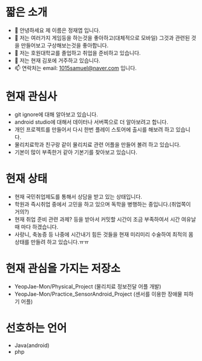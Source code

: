 # 짧은 소개
- 👋 안녕하세요 제 이름은 정재엽 입니다.
- 👀 저는 여러가지 게임등을 하는것을 좋아하고(대체적으로 모바일) 그것과 관련된 것을 만들어보고 구상해보는것을 좋아합니다.
- 🌱 저는 호원대학교를 졸업하고 취업을 준비하고 있습니다.
- 💞️ 저는 현재 김포에 거주하고 있습니다.
- 📫 연락처는 email: 1015samuel@naver.com 입니다.

# 현재 관심사
* git ignore에 대해 알아보고 있습니다.
* android studio에 대해서 데이터나 서버쪽으로 더 알아보려고 합니다.
* 개인 프로젝트를 만들어서 다시 한번 플레이 스토어에 출시를 해보려 하고 있습니다.
* 물리치료학과 친구랑 같이 물리치료 관련 어플을 만들어 볼려 하고 있습니다.
* 기본이 많이 부족한거 같아 기본기를 찾아보고 있습니다.

# 현재 상태
* 현재 국민취업제도를 통해서 상담을 받고 있는 상태입니다.
* 학원과 즉시취업 중에서 고민을 하고 있으며 독학을 병행하는 중입니다.(취업쪽이 거의?)
* 현재 취업 준비 관련 과제? 등을 받아서 커밋할 시간이 조금 부족하여서 시간 여유날때 마다 하겠습니다.
* 사랑니, 축농증 등 나중에 시간내기 힘든 것들을 현재 미리미리 수술하여 최적의 몸상태를 만들려 하고 있습니다.ㅠㅠ

# 현재 관심을 가지는 저장소
* YeopJae-Mon/Physical_Project (물리치료 정보전달 어플 개발)
* YeopJae-Mon/Practice_SensorAndroid_Project (센서를 이용한 장애물 피하기 어플)

# 선호하는 언어
* Java(android)
* php

<!---
YeopJae-Mon/YeopJae-Mon is a ✨ special ✨ repository because its `README.md` (this file) appears on your GitHub profile.
You can click the Preview link to take a look at your changes.
--->
